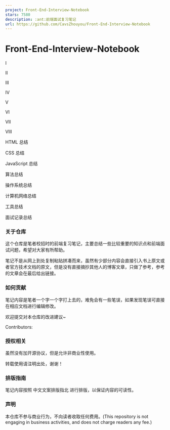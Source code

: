 ```yaml
---
project: Front-End-Interview-Notebook
stars: 7580
description: :ant:前端面试复习笔记
url: https://github.com/CavsZhouyou/Front-End-Interview-Notebook
---
```


Front-End-Interview-Notebook
============================

Ⅰ

Ⅱ

Ⅲ

Ⅳ

Ⅴ

Ⅵ

Ⅶ

Ⅷ

HTML 总结

CSS 总结

JavaScript 总结

算法总结

操作系统总结

计算机网络总结

工具总结

面试记录总结

### 关于仓库

这个仓库是笔者校招时的前端复习笔记，主要总结一些比较重要的知识点和前端面试问题，希望对大家有所帮助。

笔记不是从网上到处复制粘贴拼凑而来，虽然有少部分内容会直接引入书上原文或者官方技术文档的原文，但是没有直接摘抄其他人的博客文章，只做了参考，参考的文章会在最后给出链接。

### 如何贡献

笔记内容是笔者一个字一个字打上去的，难免会有一些笔误，如果发现笔误可直接在相应文档进行编辑修改。

欢迎提交对本仓库的改进建议~

Contributors:

### 授权相关

虽然没有加开源协议，但是允许非商业性使用。

转载使用请注明出处，谢谢！

### 排版指南

笔记内容按照 中文文案排版指北 进行排版，以保证内容的可读性。

### 声明

本仓库不参与商业行为，不向读者收取任何费用。(This repository is not engaging in business activities, and does not charge readers any fee.)
